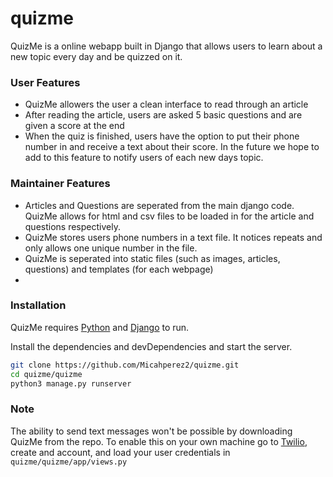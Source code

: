 # quizme
QuizMe is a online webapp built in Django that allows users to learn about a new topic every day and be quizzed on it. 

### User Features
- QuizMe allowers the user a clean interface to read through an article
- After reading the article, users are asked 5 basic questions and are given a score at the end
- When the quiz is finished, users have the option to put their phone number in and receive a text about their score. In the future we hope to add to this feature to notify users of each new days topic.

### Maintainer Features
- Articles and Questions are seperated from the main django code. QuizMe allows for html and csv files to be loaded in for the article and questions respectively. 
- QuizMe stores users phone numbers in a text file. It notices repeats and only allows one unique number in the file. 
- QuizMe is seperated into static files (such as images, articles, questions) and templates (for each webpage)
- 
### Installation

QuizMe requires [Python](https://www.python.org/downloads/) and [Django](https://www.djangoproject.com/download/) to run.

Install the dependencies and devDependencies and start the server.

```sh
git clone https://github.com/Micahperez2/quizme.git
cd quizme/quizme
python3 manage.py runserver
```

### Note

The ability to send text messages won't be possible by downloading QuizMe from the repo. To enable this on your own machine go to [Twilio](https://www.twilio.com/), create and account, and load your user credentials in ```quizme/quizme/app/views.py```
